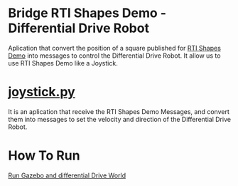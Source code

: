 # Bridge RTI Shapes Demo - Differential Drive Robot 

Aplication that convert the position of a square published for [RTI Shapes Demo](https://www.rti.com/gettingstarted/shapes-demo) into messages to control the Differential Drive Robot. It allow us to use RTI Shapes Demo like a Joystick.


# [joystick.py](https://github.com/lobolanja/RTIConnectorAndGazebo/blob/master/python/DiffDriveJoystick/joystick.py) 
It is an aplication that receive the RTI Shapes Demo Messages, and convert them into messages to set the velocity and direction of the Differential Drive Robot.

# How To Run
[Run Gazebo and differential Drive World](https://github.com/rticommunity/gazebo-dds-plugins/blob/master/src/diff_drive/README.md)
